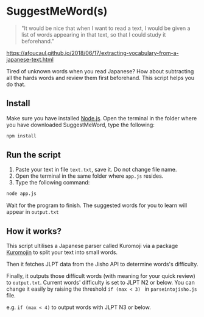 # SuggestMeWord(s)

> "It would be nice that when I want to read a text, I would be given a list of words appearing in that text, so that I could study it beforehand."

https://afoucaul.github.io/2018/06/17/extracting-vocabulary-from-a-japanese-text.html

Tired of unknown words when you read Japanese? How about subtracting all the hards words and review them first beforehand. This script helps you do that.

## Install

Make sure you have installed [Node.js](https://nodejs.org/).
Open the terminal in the folder where you have downloaded SuggestMeWord, type the following:

```sh
npm install
```

## Run the script

1. Paste your text in file `text.txt`, save it. Do not change file name.
2. Open the terminal in the same folder where `app.js` resides.
3. Type the following command:

```sh
node app.js
```

Wait for the program to finish. The suggested words for you to learn will appear in `output.txt`

## How it works?

This script ultilises a Japanese parser called Kuromoji via a package [Kuromojin](https://www.npmjs.com/package/kuromojin) to split your text into small words.

Then it fetches JLPT data from the Jisho API to determine words's difficulty.

Finally, it outputs those difficult words (with meaning for your quick review) to `output.txt`.
Current words' difficulty is set to JLPT N2 or below. You can change it easily by raising the threshold `if (max < 3) ` in `parseintojisho.js` file.


e.g. `if (max < 4)` to output words with JLPT N3 or below.
